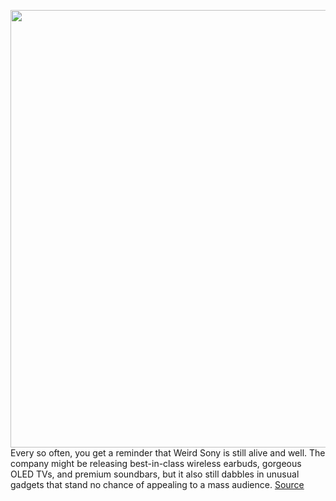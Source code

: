 <img src='https://cdn.vox-cdn.com/thumbor/ejKRiLau4xxKxjDk7Pl64fXdv54=/0x0:2040x1360/1200x675/filters:focal(907x603:1233x929)/cdn.vox-cdn.com/uploads/chorus_image/image/70277377/DSCF6956_2.0.jpg' width='700px' /><br/>
Every so often, you get a reminder that Weird Sony is still alive and well. The company might be releasing best-in-class wireless earbuds, gorgeous OLED TVs, and premium soundbars, but it also still dabbles in unusual gadgets that stand no chance of appealing to a mass audience.
<a href='https://www.theverge.com/22834645/sony-glass-sound-speaker-lspxs3-review'> Source <a/>